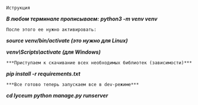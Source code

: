 ```
Иструкция
```
***В любом терминале прописываем:***
***python3 -m venv venv***
```
После этого ее нужно активировать:
```
***source venv/bin/activate (это нужно для Linux)***

***venv\Scripts\activate (для Windows)***
```
***Приступаем к скачивание всех необходимых библиотек (зависимости)***
```
***pip install -r requirements.txt***
```
***Все готово теперь запускаем все в dev-режиме***
```
***cd lyceum***
***python manage.py runserver***
